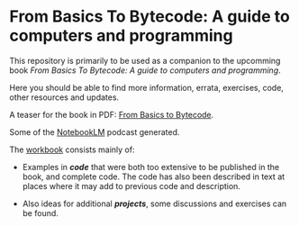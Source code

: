# From Basics To Bytecode: A guide to computers and programming

This repository is primarily to be used as a companion to the upcomming book
*From Basics To Bytecode: A guide to computers and programming*.

Here you should be able to find more information, errata, exercises, code,
other resources and updates.


A teaser for the book in PDF: [From Basics to Bytecode](./book/README.md).

Some of the [NotebookLM](https://open.spotify.com/show/6urznNfbNTV33HOPJ7mcbQ?si=U1r_G6ySSGmQCHZqvbL4bw)
podcast generated.


The [workbook](./workbook) consists mainly of:

* Examples in __*code*__ that were both too extensive to be published in
the book, and complete code. The code has also been described in text at
places where it may add to previous code and description.

* Also ideas for additional __*projects*__, some discussions and exercises
can be found.
